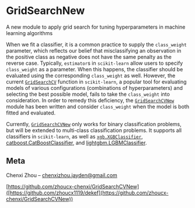 # GridSearchNew
A new module to apply grid search for tuning hyperparameters in machine learning algorithms 

When we fit a classifier, it is a common practice to supply the `class_weight` parameter, which reflects our belief that misclassifying an observation in the positive class as negative does not have the same penalty as the reverse case. Typically, `estimator`s in `scikit-learn` allow users to specify `class_weight` as a parameter. When this happens, the classifier should be evaluated using the corresponding `class_weight` as well. However, the current [`GridSearchCV`](https://scikit-learn.org/stable/modules/generated/sklearn.model_selection.GridSearchCV.html) function in `scikit-learn`, a popular tool for evaluating models of various configurations (combinations of hyperparameters) and selecting the best possible model, fails to take the `class_weight` into consideration. In order to remedy this deficiency, the [`GridSearchCVNew`](https://github.com/zhou-chenxi/GridSearchNew/blob/main/GridSearchCVNew/GridSearchCVNew.py) module has been written and consider `class_weight` when the model is both fitted and evaluated. 

Currently, [`GridSearchCVNew`](https://github.com/zhou-chenxi/GridSearchNew/blob/main/GridSearchCVNew/GridSearchCVNew.py) only works for binary classification problems, but will be extended to multi-class classification problems. It supports all classifiers in `scikit-learn`, as well as [`xgb.XGBClassifier`](https://xgboost.readthedocs.io/en/stable/python/python_api.html#xgboost.XGBClassifier), [catboost.CatBoostClassifier](https://catboost.ai/en/docs/concepts/python-reference_catboostclassifier), and [lightgbm.LGBMClassifier](https://lightgbm.readthedocs.io/en/latest/pythonapi/lightgbm.LGBMClassifier.html). 

## Meta

Chenxi Zhou – chenxizhou.jayden@gmail.com

[https://github.com/zhoucx-chenxi/GridSearchCVNew]([https://github.com/zhoucx1119/dekef](https://github.com/zhoucx-chenxi/GridSearchCVNew))

